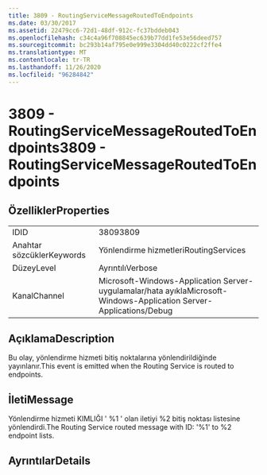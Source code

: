 ```yaml
---
title: 3809 - RoutingServiceMessageRoutedToEndpoints
ms.date: 03/30/2017
ms.assetid: 22479cc6-72d1-48df-912c-fc37bddeb043
ms.openlocfilehash: c34c4a96f708845ec639b77dd1fe53e56deed757
ms.sourcegitcommit: bc293b14af795e0e999e3304dd40c0222cf2ffe4
ms.translationtype: MT
ms.contentlocale: tr-TR
ms.lasthandoff: 11/26/2020
ms.locfileid: "96284842"
---
```

# <a name="3809---routingservicemessageroutedtoendpoints"></a><span data-ttu-id="da3d6-102">3809 - RoutingServiceMessageRoutedToEndpoints</span><span class="sxs-lookup"><span data-stu-id="da3d6-102">3809 - RoutingServiceMessageRoutedToEndpoints</span></span>

## <a name="properties"></a><span data-ttu-id="da3d6-103">Özellikler</span><span class="sxs-lookup"><span data-stu-id="da3d6-103">Properties</span></span>  
  
|||  
|-|-|  
|<span data-ttu-id="da3d6-104">ID</span><span class="sxs-lookup"><span data-stu-id="da3d6-104">ID</span></span>|<span data-ttu-id="da3d6-105">3809</span><span class="sxs-lookup"><span data-stu-id="da3d6-105">3809</span></span>|  
|<span data-ttu-id="da3d6-106">Anahtar sözcükler</span><span class="sxs-lookup"><span data-stu-id="da3d6-106">Keywords</span></span>|<span data-ttu-id="da3d6-107">Yönlendirme hizmetleri</span><span class="sxs-lookup"><span data-stu-id="da3d6-107">RoutingServices</span></span>|  
|<span data-ttu-id="da3d6-108">Düzey</span><span class="sxs-lookup"><span data-stu-id="da3d6-108">Level</span></span>|<span data-ttu-id="da3d6-109">Ayrıntılı</span><span class="sxs-lookup"><span data-stu-id="da3d6-109">Verbose</span></span>|  
|<span data-ttu-id="da3d6-110">Kanal</span><span class="sxs-lookup"><span data-stu-id="da3d6-110">Channel</span></span>|<span data-ttu-id="da3d6-111">Microsoft-Windows-Application Server-uygulamalar/hata ayıkla</span><span class="sxs-lookup"><span data-stu-id="da3d6-111">Microsoft-Windows-Application Server-Applications/Debug</span></span>|  
  
## <a name="description"></a><span data-ttu-id="da3d6-112">Açıklama</span><span class="sxs-lookup"><span data-stu-id="da3d6-112">Description</span></span>  

 <span data-ttu-id="da3d6-113">Bu olay, yönlendirme hizmeti bitiş noktalarına yönlendirildiğinde yayınlanır.</span><span class="sxs-lookup"><span data-stu-id="da3d6-113">This event is emitted when the Routing Service is routed to endpoints.</span></span>  
  
## <a name="message"></a><span data-ttu-id="da3d6-114">İleti</span><span class="sxs-lookup"><span data-stu-id="da3d6-114">Message</span></span>  

 <span data-ttu-id="da3d6-115">Yönlendirme hizmeti KIMLIĞI ' %1 ' olan iletiyi %2 bitiş noktası listesine yönlendirdi.</span><span class="sxs-lookup"><span data-stu-id="da3d6-115">The Routing Service routed message with ID: '%1' to %2 endpoint lists.</span></span>  
  
## <a name="details"></a><span data-ttu-id="da3d6-116">Ayrıntılar</span><span class="sxs-lookup"><span data-stu-id="da3d6-116">Details</span></span>
